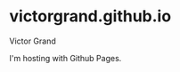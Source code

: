 # victorgrand.github.io
Victor Grand

<!DOCTYPE  html>
<html>
 <body>
   <h/1Victor Grand<h1>
   <p> I'm hosting with Github Pages.</p>
  </body>
  </html>
  
